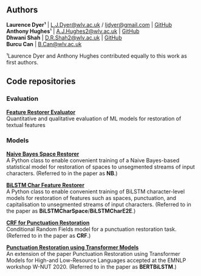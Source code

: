 ## Authors

**Laurence Dyer¹** \| [L.J.Dyer@wlv.ac.uk](mailto:L.J.Dyer@wlv.ac.uk) / [ljdyer@gmail.com](mailto:ljdyer@gmail.com) \| [GitHub](https://github.com/ljdyer)<br>
**Anthony Hughes**¹ \| [A.J.Hughes2@wlv.ac.uk](mailto:A.J.Hughes2@wlv.ac.uk) \| [GitHub](https://github.com/anthonyhughes)<br>
**Dhwani Shah** \| [D.R.Shah2@wlv.ac.uk](mailto:D.R.Shah2@wlv.ac.uk) \| [GitHub](https://github.com/D-Shah1427)<br>
**Burcu Can** \| [B.Can@wlv.ac.uk](mailto:B.Can@wlv.ac.uk)

¹Laurence Dyer and Anthony Hughes contributed equally to this work as first authors.

## Code repositories

### Evaluation

**[Feature Restorer Evaluator](https://github.com/ljdyer/Feature-Restorer-Evaluator)** <br>
Quantitative and qualitative evaluation of ML models for restoration of textual features

### Models

**[Naive Bayes Space Restorer](https://github.com/ljdyer/Naive-Bayes-Space-Restorer)**<br>
A Python class to enable convenient training of a Naive Bayes-based statistical model for restoration of spaces to unsegmented streams of input characters. (Referred to in the paper as **NB**.)

**[BiLSTM Char Feature Restorer](https://github.com/ljdyer/BiLSTM-Char-Feature-Restorer/)**<br>
A Python class to enable convenient training of BiLSTM character-level models for restoration of features such as spaces, punctuation, and capitalisation to unsegmented streams of input characters. (Referred to in the paper as **BiLSTMCharSpace**/**BiLSTMCharE2E**.)

**[CRF for Punctuation Restoration](https://github.com/anthonyhughes/crf-punctuation-restoration)**<br>
Conditional Random Fields model for a punctuation restoration task. (Referred to in the paper as **CRF**.)

**[Punctuation Restoration using Transformer Models](https://github.com/anthonyhughes/finetuning-en-punctuation-restoration)**<br>
An extension of the paper Punctuation Restoration using Transformer Models for High-and Low-Resource Languages accepted at the EMNLP workshop W-NUT 2020. (Referred to in the paper as **BERTBiLSTM**.)
